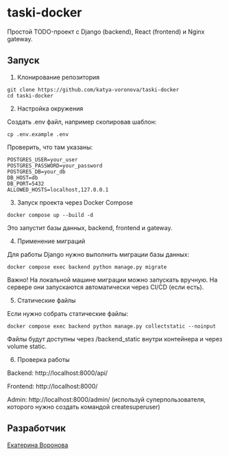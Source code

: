 # taski-docker

Простой TODO-проект с Django (backend), React (frontend) и Nginx gateway.

## Запуск

1. Клонирование репозитория

```
git clone https://github.com/katya-voronova/taski-docker
cd taski-docker
```

2. Настройка окружения

Создать .env файл, например скопировав шаблон:

```
cp .env.example .env
```

Проверить, что там указаны:

```
POSTGRES_USER=your_user
POSTGRES_PASSWORD=your_password
POSTGRES_DB=your_db
DB_HOST=db
DB_PORT=5432
ALLOWED_HOSTS=localhost,127.0.0.1
```
3. Запуск проекта через Docker Compose

```
docker compose up --build -d
```

Это запустит базы данных, backend, frontend и gateway.

4. Применение миграций

Для работы Django нужно выполнить миграции базы данных:

```
docker compose exec backend python manage.py migrate
```

Важно! На локальной машине миграции можно запускать вручную. На сервере они запускаются автоматически через CI/CD (если есть).

5. Статические файлы

Если нужно собрать статические файлы:

```
docker compose exec backend python manage.py collectstatic --noinput
```

Файлы будут доступны через /backend_static внутри контейнера и через volume static.

6. Проверка работы

Backend: http://localhost:8000/api/

Frontend: http://localhost:8000/

Admin: http://localhost:8000/admin/ (используй суперпользователя, которого нужно создать командой createsuperuser)

## Разработчик 

[Екатерина Воронова](https://github.com/katya-voronova)
